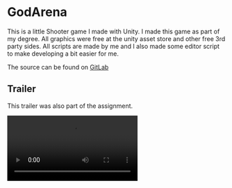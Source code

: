 
# GodArena

This is a little Shooter game I made with Unity. I made this game as part of my degree. All graphics were free at the unity asset store and other free 3rd party sides. All scripts are made by me and I also made some editor script to make developing a bit easier for me.

The source can be found on [GitLab](https://gitlab.com/grandauto3/godarena)
<br/>

## Trailer

This trailer was also part of the assignment.

<video src="https://www.youtube.com/watch?v=PCxgrQpkvRM" controls="controls">
